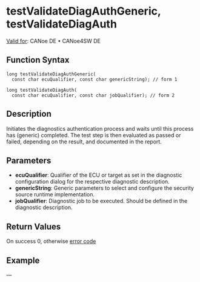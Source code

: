 # testValidateDiagAuthGeneric, testValidateDiagAuth

[Valid for](../../../Shared/FeatureAvailability.md):  CANoe DE • CANoe4SW DE

## Function Syntax

```
long testValidateDiagAuthGeneric(
  const char ecuQualifier, const char genericString); // form 1
```

```
long testValidateDiagAuth(
  const char ecuQualifier, const char jobQualifier); // form 2
```

## Description

Initiates the diagnostics authentication process and waits until this process has (generic) completed. The test step is then evaluated as passed or failed, depending on the result, and documented in the report.

## Parameters

- **ecuQualifier**: Qualifier of the ECU or target as set in the diagnostic configuration dialog for the respective diagnostic description.
- **genericString**: Generic parameters to select and configure the security source runtime implementation.
- **jobQualifier**: Diagnostic job to be executed. Should be defined in the diagnostic description.

## Return Values

On success 0, otherwise [error code](../../Diagnostics/CAPLfunctionsDiagnosticsErrorCode.md)

## Example

—

